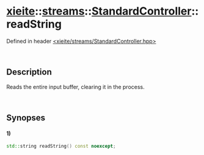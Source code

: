 # [xieite](../../../../../xieite.md)\:\:[streams](../../../../../streams.md)\:\:[StandardController](../../../StandardController.md)\:\:readString
Defined in header [<xieite/streams/StandardController.hpp>](../../../../../../include/xieite/streams/StandardController.hpp)

&nbsp;

## Description
Reads the entire input buffer, clearing it in the process.

&nbsp;

## Synopses
#### 1)
```cpp
std::string readString() const noexcept;
```
